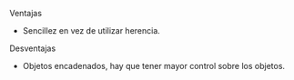 Ventajas
- Sencillez en vez de utilizar herencia.

Desventajas
- Objetos encadenados, hay que tener mayor control sobre los objetos.